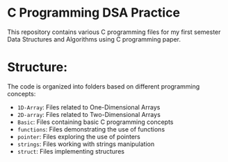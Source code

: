 # C Programming DSA Practice
This repository contains various C programming files for my first semester Data Structures and Algorithms using C programming paper.

# Structure:

The code is organized into folders based on different programming concepts:

- `1D-Array`: Files related to One-Dimensional Arrays
- `2D-array`: Files related to Two-Dimensional Arrays
- `Basic`: Files containing basic C programming concepts
- `functions`: Files demonstrating the use of functions
- `pointer`: Files exploring the use of pointers
- `strings`: Files working with strings manipulation
- `struct`: Files implementing structures
